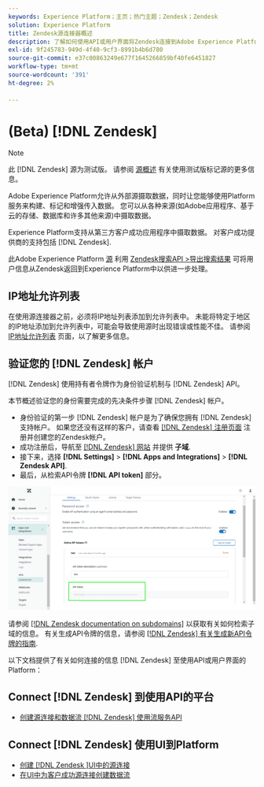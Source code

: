 ```yaml
---
keywords: Experience Platform；主页；热门主题；Zendesk；Zendesk
solution: Experience Platform
title: Zendesk源连接器概述
description: 了解如何使用API或用户界面将Zendesk连接到Adobe Experience Platform。
exl-id: 9f245783-949d-4f40-9cf3-8991b4b6d780
source-git-commit: e37c00863249e677f1645266859bf40fe6451827
workflow-type: tm+mt
source-wordcount: '391'
ht-degree: 2%

---
```


# (Beta) [!DNL Zendesk]

>[!NOTE]
>
>此 [!DNL Zendesk] 源为测试版。 请参阅 [源概述](../../home.md#terms-and-conditions) 有关使用测试版标记源的更多信息。

Adobe Experience Platform允许从外部源摄取数据，同时让您能够使用Platform服务来构建、标记和增强传入数据。 您可以从各种来源(如Adobe应用程序、基于云的存储、数据库和许多其他来源)中摄取数据。

Experience Platform支持从第三方客户成功应用程序中摄取数据。 对客户成功提供商的支持包括 [!DNL Zendesk].

此Adobe Experience Platform [源](https://experienceleague.adobe.com/docs/experience-platform/sources/home.html?lang=zh-Hans) 利用 [Zendesk搜索API >导出搜索结果](https://developer.zendesk.com/api-reference/ticketing/ticket-management/search/#export-search-results) 可将用户信息从Zendesk返回到Experience Platform中以供进一步处理。

## IP地址允许列表

在使用源连接器之前，必须将IP地址列表添加到允许列表中。 未能将特定于地区的IP地址添加到允许列表中，可能会导致使用源时出现错误或性能不佳。 请参阅 [IP地址允许列表](../../ip-address-allow-list.md) 页面，以了解更多信息。

## 验证您的 [!DNL Zendesk] 帐户

[!DNL Zendesk] 使用持有者令牌作为身份验证机制与 [!DNL Zendesk] API。

本节概述验证您的身份需要完成的先决条件步骤 [!DNL Zendesk] 帐户。

* 身份验证的第一步 [!DNL Zendesk] 帐户是为了确保您拥有 [!DNL Zendesk] 支持帐户。 如果您还没有这样的客户，请查看 [[!DNL Zendesk] 注册页面](https://www.zendesk.com/register/) 注册并创建您的Zendesk帐户。
* 成功注册后，导航至 [[!DNL Zendesk] 网站](https://www.zendesk.com/login/) 并提供 **子域**.
* 接下来，选择 **[!DNL Settings]** > **[!DNL Apps and Integrations]** > **[!DNL Zendesk API]**.
* 最后，从检索API令牌 **[!DNL API token]** 部分。

![Zendesk API令牌](../../images/tutorials/create/zendesk/zendesk-api-tokens.png)

请参阅 [[!DNL Zendesk documentation on subdomains]](https://support.zendesk.com/hc/en-us/articles/4409381383578-Where-can-I-find-my-Zendesk-subdomain-) 以获取有关如何检索子域的信息。 有关生成API令牌的信息，请参阅 [[!DNL Zendesk] 有关生成新API令牌的指南](https://support.zendesk.com/hc/en-us/articles/4408889192858-Generating-a-new-API-token).

以下文档提供了有关如何连接的信息 [!DNL Zendesk] 至使用API或用户界面的Platform：

## Connect [!DNL Zendesk] 到使用API的平台

* [创建源连接和数据流 [!DNL Zendesk] 使用流服务API](../../tutorials/api/create/customer-success/zendesk.md)

## Connect [!DNL Zendesk] 使用UI到Platform

* [创建 [!DNL Zendesk ]UI中的源连接](../../tutorials/ui/create/customer-success/zendesk.md)
* [在UI中为客户成功源连接创建数据流](../../tutorials/ui/dataflow/customer-success.md)
